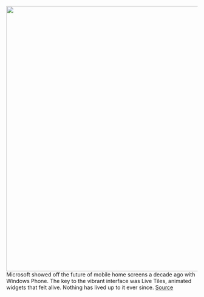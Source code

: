 <img src='https://cdn.vox-cdn.com/thumbor/HH8AhbAKHKfcEhvWvhlx5gOVsoA=/0x0:2640x1749/1200x800/filters:focal(1109x664:1531x1086)/cdn.vox-cdn.com/uploads/chorus_image/image/66970431/twarren_ios14livetileswindowsphone_1.0.jpg' width='700px' /><br/>
Microsoft showed off the future of mobile home screens a decade ago with Windows Phone. The key to the vibrant interface was Live Tiles, animated widgets that felt alive. Nothing has lived up to it ever since.
<a href='https://www.theverge.com/21299727/apple-ios-14-home-screen-widgets-windows-phone-live-tiles'> Source <a/>